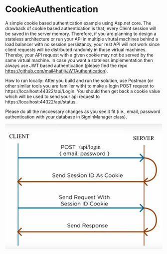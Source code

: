 # CookieAuthentication
A simple cookie based authentication example using Asp.net core. The drawback of cookie based authentication is that, every Cleint session will be saved in the server memory. Therefore, if you are planning to design a stateless architecture or run your API in multiple virutal machines behind a load balancer with no session persistancy, your rest API will not work since client requests will be distrbuted randomly in those virtual machines. Thereby, your API request with a given cookie may not be served by the same virtual machine. In case you want a stateless implementation then always use JWT based authentication (please find the repo https://github.com/mail4hafij/JWTAuthentication).

How to run locally: After you build and run the solution, use Postman (or other similar tools you are familier with) to make a login POST request to https://localhost:44322/api/Login. You should then get back a cookie value which will be used to send your api request to https://localhost:44322/api/status.

Please do all the neccessary changes as you see it fit (i.e., email, password authentication with your database in SignInManager class).

<img src="Architecture.jpg" />
